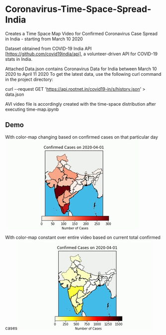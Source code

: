 # Coronavirus-Time-Space-Spread-India
Creates a Time Space Map Video for Confirmed Coronavirus Case Spread in India - starting from March 10 2020

Dataset obtained from COVID-19 India API [https://github.com/covid19india/api], a volunteer-driven API for COVID-19 stats in India.

Attached Data.json contains Coronavirus Data for India between March 10 2020 to April 11 2020
To get the latest data, use the following curl command in the project directory:

curl --request GET 'https://api.rootnet.in/covid19-in/s/history.json' > data.json

AVI video file is accordingly created with the time-space distribution after executing time-map.ipynb

 Demo
------
With color-map changing based on confirmed cases on that particular day
![Corona Time Map Demo](Demo/corona_time_map.gif)

With color-map constant over entire video based on current total confirmed cases
![Corona Time Map Uniform Demo](Demo/corona_time_map_uniform.gif)
